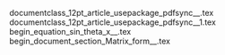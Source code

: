 documentclass_12pt_article_usepackage_pdfsync__.tex
documentclass_12pt_article_usepackage_pdfsync__1.tex
begin_equation_sin_theta_x__.tex
begin_document_section_Matrix_form__.tex